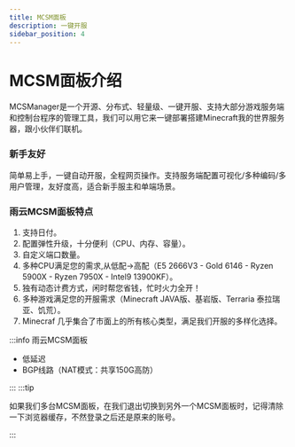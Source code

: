 ```yaml
---
title: MCSM面板
description: 一键开服
sidebar_position: 4
---
```


# MCSM面板介绍


MCSManager是一个开源、分布式、轻量级、一键开服、支持大部分游戏服务端和控制台程序的管理工具，我们可以用它来一键部署搭建Minecraft我的世界服务器，跟小伙伴们联机。

### 新手友好

简单易上手，一键自动开服，全程网页操作。支持服务端配置可视化/多种编码/多用户管理，友好度高，适合新手服主和单端场景。

### 雨云MCSM面板特点

1. 支持日付。
2. 配置弹性升级，十分便利（CPU、内存、容量）。
3. 自定义端口数量。
4. 多种CPU满足您的需求,从低配->高配（E5 2666V3 - Gold 6146 - Ryzen 5900X - Ryzen 7950X - Intel9 13900KF）。
5. 独有动态计费方式，闲时帮您省钱，忙时火力全开！
6. 多种游戏满足您的开服需求（Minecraft JAVA版、基岩版、Terraria 泰拉瑞亚、饥荒）。
7. Minecraf 几乎集合了市面上的所有核心类型，满足我们开服的多样化选择。


:::info
雨云MCSM面板

- 低延迟
- BGP线路（NAT模式：共享150G高防）
  
:::
:::tip

如果我们多台MCSM面板，在我们退出切换到另外一个MCSM面板时，记得清除一下浏览器缓存，不然登录之后还是原来的账号。

:::
